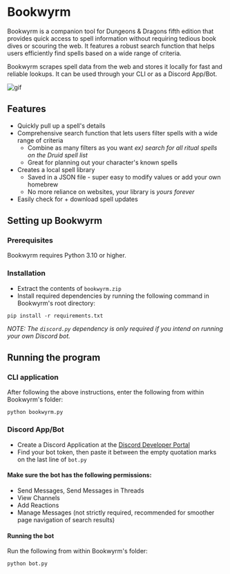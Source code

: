 # Bookwyrm


Bookwyrm is a companion tool for Dungeons & Dragons fifth edition that provides quick access to spell information without requiring tedious book dives or scouring the web. It features a robust search function that helps users efficiently find spells based on a wide range of criteria.

Bookwyrm scrapes spell data from the web and stores it locally for fast and reliable lookups. It can be used through your CLI or as a Discord App/Bot.

![gif](https://i.imgur.com/hIK6Arf.gif)
## Features
- Quickly pull up a spell's details
- Comprehensive search function that lets users filter spells with a wide range of criteria
  - Combine as many filters as you want *ex) search for all ritual spells on the Druid spell list*
  - Great for planning out your character's known spells
- Creates a local spell library
  - Saved in a JSON file - super easy to modify values or add your own homebrew
  - No more reliance on websites, your library is *yours forever*
- Easily check for + download spell updates

## Setting up Bookwyrm

### Prerequisites

Bookwyrm requires Python 3.10 or higher.

### Installation
- Extract the contents of `bookwyrm.zip`
- Install required dependencies by running the following command in Bookwyrm's root directory:
```
pip install -r requirements.txt
```
*NOTE: The `discord.py` dependency is only required if you intend on running your own Discord bot.*

## Running the program

### CLI application

After following the above instructions, enter the following from within Bookwyrm's folder:
```
python bookwyrm.py
```

### Discord App/Bot
- Create a Discord Application at the [Discord Developer Portal](https://discord.com/developers/applications)
- Find your bot token, then paste it between the empty quotation marks on the last line of `bot.py`
#### Make sure the bot has the following permissions:
- Send Messages, Send Messages in Threads
- View Channels
- Add Reactions
- Manage Messages (not strictly required, recommended for smoother page navigation of search results)

#### Running the bot
Run the following from within Bookwyrm's folder:
```
python bot.py
```

